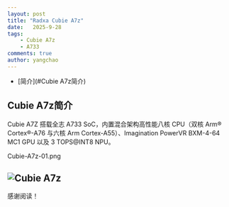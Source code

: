 ```yaml
---
layout: post
title: "Radxa Cubie A7z"
date:   2025-9-28
tags:
    - Cubie A7z
    - A733
comments: true
author: yangchao
---
```


<!-- more -->
- [简介](#Cubie A7z简介)

## Cubie A7z简介

Cubie A7Z 搭载全志 A733 SoC，内置混合架构高性能八核 CPU（双核 Arm® Cortex®-A76 与六核 Arm Cortex-A55）、Imagination PowerVR BXM-4-64 MC1 GPU 以及 3 TOPS@INT8 NPU。

Cubie-A7z-01.png

![Cubie A7z](https://yangchao315.github.io/images/Cubie-A7z-01.png)
---

感谢阅读！
